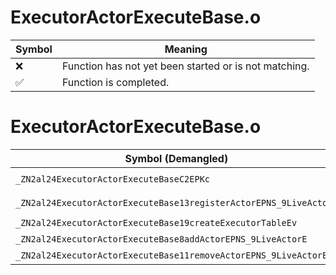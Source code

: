 # ExecutorActorExecuteBase.o
| Symbol | Meaning 
| ------------- | ------------- 
| :x: | Function has not yet been started or is not matching. 
| :white_check_mark: | Function is completed. 


# ExecutorActorExecuteBase.o
| Symbol (Demangled) | Symbol (Mangled) | Decompiled? |
| ------------- |  ------------- | ------------- |
| `_ZN2al24ExecutorActorExecuteBaseC2EPKc` | `al::ExecutorActorExecuteBase::ExecutorActorExecuteBase(char const*)` | :white_check_mark: |
| `_ZN2al24ExecutorActorExecuteBase13registerActorEPNS_9LiveActorE` | `al::ExecutorActorExecuteBase::registerActor(al::LiveActor *)` | :white_check_mark: |
| `_ZN2al24ExecutorActorExecuteBase19createExecutorTableEv` | `al::ExecutorActorExecuteBase::createExecutorTable(void)` | :white_check_mark: |
| `_ZN2al24ExecutorActorExecuteBase8addActorEPNS_9LiveActorE` | `al::ExecutorActorExecuteBase::addActor(al::LiveActor *)` | :white_check_mark: |
| `_ZN2al24ExecutorActorExecuteBase11removeActorEPNS_9LiveActorE` | `al::ExecutorActorExecuteBase::removeActor(al::LiveActor *)` | :white_check_mark: |
